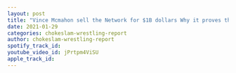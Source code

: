 ```yaml
---
layout: post
title: "Vince Mcmahon sell the Network for $1B dollars Why it proves that the network was a failure?"
date: 2021-01-29
categories: chokeslam-wrestling-report
author: chokeslam-wrestling-report
spotify_track_id: 
youtube_video_id: jPrtpm4ViSU
apple_track_id: 
---
```

